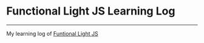 # Functional Light JS Learning Log
---
My learning log of [Funtional Light JS](https://github.com/getify/Functional-Light-JS)
